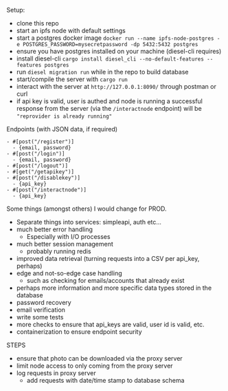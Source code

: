 Setup:
- clone this repo
- start an ipfs node with default settings
- start a postgres docker image
`docker run --name ipfs-node-postgres -e POSTGRES_PASSWORD=mysecretpassword -dp 5432:5432 postgres`
- ensure you have postgres installed on your machine (diesel-cli requires)
- install diesel-cli `cargo install diesel_cli --no-default-features --features postgres`
- run `diesel migration run` while in the repo to build database
- start/compile the server with `cargo run`
- interact with the server at `http://127.0.0.1:8090/` through postman or curl
- if api key is valid, user is authed and node is running a successful response from the server (via the `/interactnode` endpoint) will be `"reprovider is already running"`

Endpoints (with JSON data, if required)
```
- #[post("/register")]
  - {email, password} 
- #[post("/login")]
  - {email, password} 
- #[post("/logout")]
- #[get("/getapikey")]
- #[post("/disablekey")]
  - {api_key}
- #[post("/interactnode")]
  - {api_key}
```

Some things (amongst others) I would change for PROD.
- Separate things into services: simpleapi, auth etc...
- much better error handling
  - Especially with I/O processes
- much better session management
  - probably running redis
- improved data retrieval (turning requests into a CSV per api_key, perhaps)
- edge and not-so-edge case handling
  - such as checking for emails/accounts that already exist
- perhaps more information and more specific data types stored in the database
- password recovery
- email verification
- write some tests
- more checks to ensure that api_keys are valid, user id is valid, etc.
- containerization to ensure endpoint security

STEPS
- ensure that photo can be downloaded via the proxy server
- limit node access to only coming from the proxy server
- log requests in proxy server
  - add requests with date/time stamp to database schema